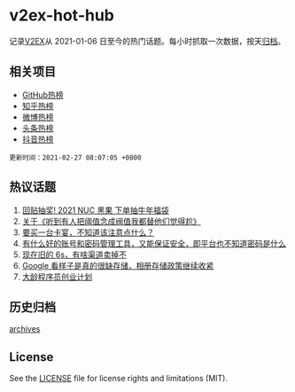 # v2ex-hot-hub

 记录[V2EX](https://www.v2ex.com/)从 2021-01-06 日至今的热门话题。每小时抓取一次数据，按天[归档](archives)。
 
 ## 相关项目

- [GitHub热榜](https://github.com/snaildev/github-hot-hub)
- [知乎热榜](https://github.com/snaildev/zhihu-hot-hub)
- [微博热榜](https://github.com/snaildev/weibo-hot-hub)
- [头条热榜](https://github.com/snaildev/toutiao-hot-hub)
- [抖音热榜](https://github.com/snaildev/douyin-hot-hub)


 `更新时间：2021-02-27 08:07:05 +0800`

## 热议话题

1. [回贴抽奖! 2021 NUC 黑果 下单抽牛年福袋](https://www.v2ex.com/t/756373)
1. [关于《听到有人把阈值念成阀值我都替他们觉得尬》](https://www.v2ex.com/t/756388)
1. [要买一台卡宴，不知道该注意点什么？](https://www.v2ex.com/t/756435)
1. [有什么好的账号和密码管理工具，又能保证安全，即平台也不知道密码是什么](https://www.v2ex.com/t/756481)
1. [现在旧的 6s，有啥渠道卖掉不](https://www.v2ex.com/t/756390)
1. [Google 看样子是真的很缺存储，相册存储政策继续收紧](https://www.v2ex.com/t/756421)
1. [大龄程序员创业计划](https://www.v2ex.com/t/756394)

## 历史归档

[archives](archives)

## License

See the [LICENSE](LICENSE) file for license rights and limitations (MIT).
